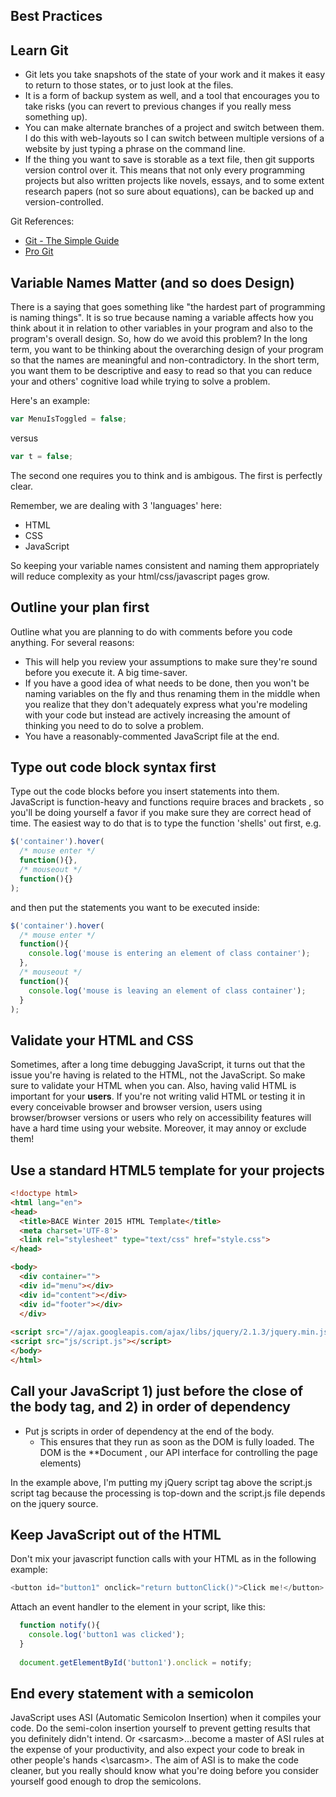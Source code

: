 ## Best Practices

## Learn Git

+ Git lets you take snapshots of the state of your work and it makes it easy to return to those states, or to just look at the files.  
+ It is a form of backup system as well, and a tool that encourages you to take risks (you can revert to previous changes if you really mess something up).  
+ You can make alternate branches of a project and switch between them. I do this with web-layouts so I can switch between multiple versions of a website by just typing a phrase on the command line.
+ If the thing you want to save is storable as a text file, then git supports version control over it.  This means that not only every programming projects but also written projects like novels, essays, and to some extent research papers (not so sure about equations), can be backed up and version-controlled. 

Git References: 
+ [Git - The Simple Guide](http://rogerdudler.github.io/git-guide/)
+ [Pro Git](http://git-scm.com/book/en/v2)


## Variable Names Matter (and so does Design)

There is a saying that goes something like "the hardest part of programming is naming things". It is so true because naming a variable affects how you think about it in relation to other variables in your program and also to the program's overall design.  So, how do we avoid this problem?  In the long term, you want to be thinking about the overarching design of your program so that the names are meaningful and non-contradictory.  In the short term, you want them to be descriptive and easy to read so that you can reduce your and others' cognitive load while trying to solve a problem. 

Here's an example:

```js
var MenuIsToggled = false;
```
versus 
```js
var t = false;
```

The second one requires you to think and is ambigous. The first is perfectly clear.

Remember, we are dealing with 3 'languages' here:

+ HTML
+ CSS
+ JavaScript

So keeping your variable names consistent and naming them appropriately will reduce complexity as your html/css/javascript pages grow.

## Outline your plan first

Outline what you are planning to do with comments before you code anything.  For several reasons: 
+ This will help you review your assumptions to make sure they're sound before you execute it.  A big time-saver.
+ If you have a good idea of what needs to be done, then you won't be naming variables on the fly and thus renaming them in the middle when you realize that they don't adequately express what you're modeling with your code but instead are actively increasing the amount of thinking you need to do to solve a problem.
+ You have a reasonably-commented JavaScript file at the end.


## Type out code block syntax first

Type out the code blocks before you insert statements into them. JavaScript is function-heavy and functions require braces and brackets , so you'll be doing yourself a favor if you make sure they are correct head of time.  The easiest way to do that is to type the function 'shells' out first, e.g.

```javascript
$('container').hover( 
  /* mouse enter */
  function(){},
  /* mouseout */
  function(){}
);

```

and then put the statements you want to be executed inside:

```javascript
$('container').hover( 
  /* mouse enter */
  function(){
    console.log('mouse is entering an element of class container');
  },
  /* mouseout */
  function(){
    console.log('mouse is leaving an element of class container');
  }
);

```
## Validate your HTML and CSS 

Sometimes, after a long time debugging JavaScript, it turns out that the issue you're having is related to the HTML, not the JavaScript.  So make sure to validate your HTML when you can.  Also, having valid HTML is important for your **users**. If you're not writing valid HTML or testing it in every conceivable browser and browser version, users using browser/browser versions or users who rely on accessibility features will have a hard time using your website.  Moreover, it may annoy or exclude them!

## Use a standard HTML5 template for your projects


```html
<!doctype html>
<html lang="en">
<head>
  <title>BACE Winter 2015 HTML Template</title>
  <meta charset='UTF-8'>
  <link rel="stylesheet" type="text/css" href="style.css">
</head>

<body>
  <div container="">
  <div id="menu"></div>
  <div id="content"></div>
  <div id="footer"></div>
  </div>
  
<script src="//ajax.googleapis.com/ajax/libs/jquery/2.1.3/jquery.min.js"></script>
<script src="js/script.js"></script>
</body>
</html>

```

## Call your JavaScript 1) just before the close of the body tag, and 2) in order of dependency

+ Put js scripts in order of dependency at the end of the body. 
  + This ensures that they run as soon as the DOM is fully loaded. The DOM is the **Document , our API interface for controlling the page elements) 

In the example above, I'm putting my jQuery script tag above the script.js script tag because the processing is top-down and the script.js file depends on the jquery source.

## Keep JavaScript out of the HTML

Don't mix your javascript function calls with your HTML as in the following example:
```javascript
<button id="button1" onclick="return buttonClick()">Click me!</button>
```
Attach an event handler to the element in your script, like this:

```javascript
  function notify(){
    console.log('button1 was clicked');
  }
  
  document.getElementById('button1').onclick = notify;
```

## End every statement with a semicolon

JavaScript uses ASI (Automatic Semicolon Insertion) when it compiles your code.  Do the semi-colon insertion yourself to prevent getting results that you definitely didn't intend. Or \<sarcasm\>...become a master of ASI rules at the expense of your productivity, and also expect your code to break in other people's hands \<\\sarcasm\>.  The aim of ASI is to make the code cleaner, but you really should know what you're doing before you consider yourself good enough to drop the semicolons.
